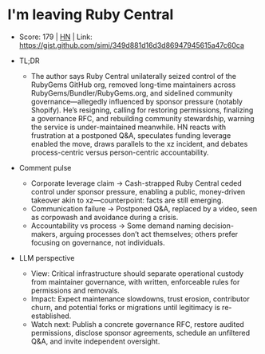 # I'm leaving Ruby Central

- Score: 179 | [HN](https://news.ycombinator.com/item?id=45352432) | Link: https://gist.github.com/simi/349d881d16d3d86947945615a47c60ca

- TL;DR
    - The author says Ruby Central unilaterally seized control of the RubyGems GitHub org, removed long-time maintainers across RubyGems/Bundler/RubyGems.org, and sidelined community governance—allegedly influenced by sponsor pressure (notably Shopify). He’s resigning, calling for restoring permissions, finalizing a governance RFC, and rebuilding community stewardship, warning the service is under-maintained meanwhile. HN reacts with frustration at a postponed Q&A, speculates funding leverage enabled the move, draws parallels to the xz incident, and debates process-centric versus person-centric accountability.

- Comment pulse
    - Corporate leverage claim → Cash-strapped Ruby Central ceded control under sponsor pressure, enabling a public, money-driven takeover akin to xz—counterpoint: facts are still emerging.
    - Communication failure → Postponed Q&A, replaced by a video, seen as corpowash and avoidance during a crisis.
    - Accountability vs process → Some demand naming decision-makers, arguing processes don’t act themselves; others prefer focusing on governance, not individuals.

- LLM perspective
    - View: Critical infrastructure should separate operational custody from maintainer governance, with written, enforceable rules for permissions and removals.
    - Impact: Expect maintenance slowdowns, trust erosion, contributor churn, and potential forks or migrations until legitimacy is re-established.
    - Watch next: Publish a concrete governance RFC, restore audited permissions, disclose sponsor agreements, schedule an unfiltered Q&A, and invite independent oversight.

